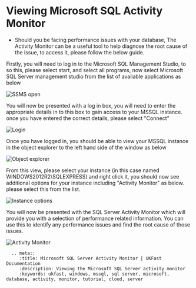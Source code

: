 # Viewing Microsoft SQL Activity Monitor

* Should you be facing performance issues with your database, The Activity Monitor can be a useful tool to help diagnose the root cause of the issue, to access it, please follow the below guide.

Firstly, you will need to log in to the Microsoft SQL Management Studio, to so this, please select start, and select all programs, now select Microsoft SQL Server management studio from the list of available applications as below

![SSMS open](Images/activitymonitor/startssmsopen.PNG)

You will now be presented with a log in box, you will need to enter the appropriate details in to this box to gain access to your MSSQL instance. once you have entered the correct details, please select "Connect"

![Login](Images/activitymonitor/logintrimmed.png)

Once you have logged in, you should be able to view your MSSQL instance in the object explorer to the left hand side of the window as below

![Object explorer](Images/activitymonitor/loggedin.PNG)

From this view, please select your instance (in this case named WINDOWS2012R2\SQLEXPRESS) and right click it, you should now see additional options for your instance including "Activity Monitor" as below. please select this from the list.

![Instance options](Images/activitymonitor/rightclickcontext.PNG)

You will now be presented with the SQL Server Activity Monitor which will provide you with a selection of performance related information. You can use this to identify any performance issues and find the root cause of those issues.

![Activity Monitor](Images/activitymonitor/activitymonitor.PNG)

```eval_rst
  .. meta::
     :title: Microsoft SQL Server Activity Monitor | UKFast Documentation
     :description: Viewing the Microsoft SQL Server activity monitor
     :keywords: ukfast, windows, mssql, sql server, microsoft, database, activity, monitor, tutorial, cloud, server
